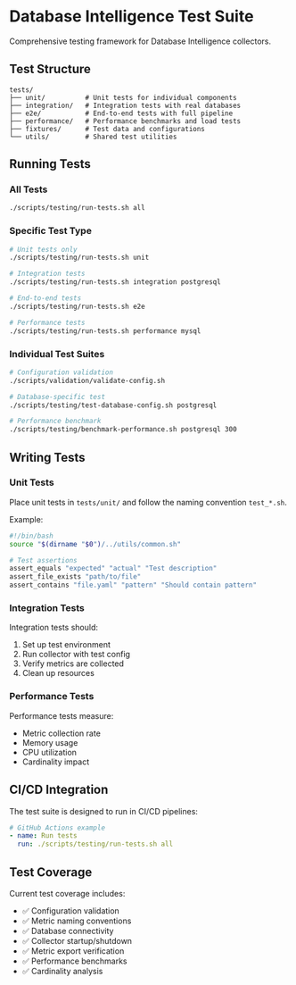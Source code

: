# Database Intelligence Test Suite

Comprehensive testing framework for Database Intelligence collectors.

## Test Structure

```
tests/
├── unit/          # Unit tests for individual components
├── integration/   # Integration tests with real databases
├── e2e/           # End-to-end tests with full pipeline
├── performance/   # Performance benchmarks and load tests
├── fixtures/      # Test data and configurations
└── utils/         # Shared test utilities
```

## Running Tests

### All Tests
```bash
./scripts/testing/run-tests.sh all
```

### Specific Test Type
```bash
# Unit tests only
./scripts/testing/run-tests.sh unit

# Integration tests
./scripts/testing/run-tests.sh integration postgresql

# End-to-end tests
./scripts/testing/run-tests.sh e2e

# Performance tests
./scripts/testing/run-tests.sh performance mysql
```

### Individual Test Suites
```bash
# Configuration validation
./scripts/validation/validate-config.sh

# Database-specific test
./scripts/testing/test-database-config.sh postgresql

# Performance benchmark
./scripts/testing/benchmark-performance.sh postgresql 300
```

## Writing Tests

### Unit Tests
Place unit tests in `tests/unit/` and follow the naming convention `test_*.sh`.

Example:
```bash
#!/bin/bash
source "$(dirname "$0")/../utils/common.sh"

# Test assertions
assert_equals "expected" "actual" "Test description"
assert_file_exists "path/to/file"
assert_contains "file.yaml" "pattern" "Should contain pattern"
```

### Integration Tests
Integration tests should:
1. Set up test environment
2. Run collector with test config
3. Verify metrics are collected
4. Clean up resources

### Performance Tests
Performance tests measure:
- Metric collection rate
- Memory usage
- CPU utilization
- Cardinality impact

## CI/CD Integration

The test suite is designed to run in CI/CD pipelines:

```yaml
# GitHub Actions example
- name: Run tests
  run: ./scripts/testing/run-tests.sh all
```

## Test Coverage

Current test coverage includes:
- ✅ Configuration validation
- ✅ Metric naming conventions
- ✅ Database connectivity
- ✅ Collector startup/shutdown
- ✅ Metric export verification
- ✅ Performance benchmarks
- ✅ Cardinality analysis
